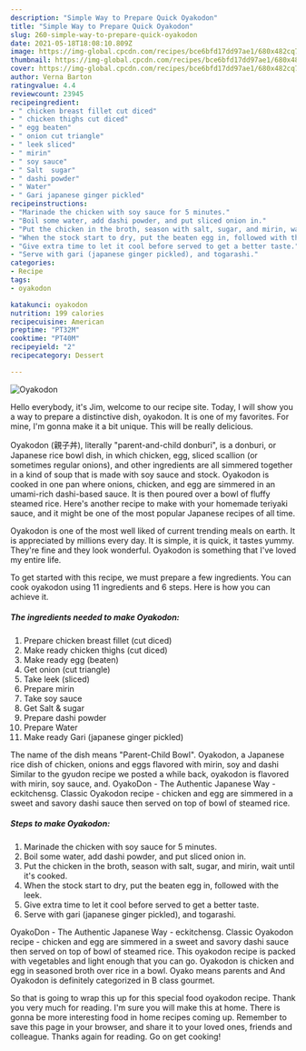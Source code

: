 ```yaml
---
description: "Simple Way to Prepare Quick Oyakodon"
title: "Simple Way to Prepare Quick Oyakodon"
slug: 260-simple-way-to-prepare-quick-oyakodon
date: 2021-05-18T18:08:10.809Z
image: https://img-global.cpcdn.com/recipes/bce6bfd17dd97ae1/680x482cq70/oyakodon-recipe-main-photo.jpg
thumbnail: https://img-global.cpcdn.com/recipes/bce6bfd17dd97ae1/680x482cq70/oyakodon-recipe-main-photo.jpg
cover: https://img-global.cpcdn.com/recipes/bce6bfd17dd97ae1/680x482cq70/oyakodon-recipe-main-photo.jpg
author: Verna Barton
ratingvalue: 4.4
reviewcount: 23945
recipeingredient:
- " chicken breast fillet cut diced"
- " chicken thighs cut diced"
- " egg beaten"
- " onion cut triangle"
- " leek sliced"
- " mirin"
- " soy sauce"
- " Salt  sugar"
- " dashi powder"
- " Water"
- " Gari japanese ginger pickled"
recipeinstructions:
- "Marinade the chicken with soy sauce for 5 minutes."
- "Boil some water, add dashi powder, and put sliced onion in."
- "Put the chicken in the broth, season with salt, sugar, and mirin, wait until it&#39;s cooked."
- "When the stock start to dry, put the beaten egg in, followed with the leek."
- "Give extra time to let it cool before served to get a better taste."
- "Serve with gari (japanese ginger pickled), and togarashi."
categories:
- Recipe
tags:
- oyakodon

katakunci: oyakodon 
nutrition: 199 calories
recipecuisine: American
preptime: "PT32M"
cooktime: "PT40M"
recipeyield: "2"
recipecategory: Dessert

---
```



![Oyakodon](https://img-global.cpcdn.com/recipes/bce6bfd17dd97ae1/680x482cq70/oyakodon-recipe-main-photo.jpg)

Hello everybody, it's Jim, welcome to our recipe site. Today, I will show you a way to prepare a distinctive dish, oyakodon. It is one of my favorites. For mine, I'm gonna make it a bit unique. This will be really delicious.

Oyakodon (親子丼), literally &#34;parent-and-child donburi&#34;, is a donburi, or Japanese rice bowl dish, in which chicken, egg, sliced scallion (or sometimes regular onions), and other ingredients are all simmered together in a kind of soup that is made with soy sauce and stock. Oyakodon is cooked in one pan where onions, chicken, and egg are simmered in an umami-rich dashi-based sauce. It is then poured over a bowl of fluffy steamed rice. Here&#39;s another recipe to make with your homemade teriyaki sauce, and it might be one of the most popular Japanese recipes of all time.

Oyakodon is one of the most well liked of current trending meals on earth. It is appreciated by millions every day. It is simple, it is quick, it tastes yummy. They're fine and they look wonderful. Oyakodon is something that I've loved my entire life.


To get started with this recipe, we must prepare a few ingredients. You can cook oyakodon using 11 ingredients and 6 steps. Here is how you can achieve it.

<!--inarticleads1-->

##### The ingredients needed to make Oyakodon:

1. Prepare  chicken breast fillet (cut diced)
1. Make ready  chicken thighs (cut diced)
1. Make ready  egg (beaten)
1. Get  onion (cut triangle)
1. Take  leek (sliced)
1. Prepare  mirin
1. Take  soy sauce
1. Get  Salt &amp; sugar
1. Prepare  dashi powder
1. Prepare  Water
1. Make ready  Gari (japanese ginger pickled)


The name of the dish means &#34;Parent-Child Bowl&#34;. Oyakodon, a Japanese rice dish of chicken, onions and eggs flavored with mirin, soy and dashi Similar to the gyudon recipe we posted a while back, oyakodon is flavored with mirin, soy sauce, and. OyakoDon - The Authentic Japanese Way - eckitchensg. Classic Oyakodon recipe - chicken and egg are simmered in a sweet and savory dashi sauce then served on top of bowl of steamed rice. 

<!--inarticleads2-->

##### Steps to make Oyakodon:

1. Marinade the chicken with soy sauce for 5 minutes.
1. Boil some water, add dashi powder, and put sliced onion in.
1. Put the chicken in the broth, season with salt, sugar, and mirin, wait until it&#39;s cooked.
1. When the stock start to dry, put the beaten egg in, followed with the leek.
1. Give extra time to let it cool before served to get a better taste.
1. Serve with gari (japanese ginger pickled), and togarashi.


OyakoDon - The Authentic Japanese Way - eckitchensg. Classic Oyakodon recipe - chicken and egg are simmered in a sweet and savory dashi sauce then served on top of bowl of steamed rice. This oyakodon recipe is packed with vegetables and light enough that you can go. Oyakodon is chicken and egg in seasoned broth over rice in a bowl. Oyako means parents and And Oyakodon is definitely categorized in B class gourmet. 

So that is going to wrap this up for this special food oyakodon recipe. Thank you very much for reading. I'm sure you will make this at home. There is gonna be more interesting food in home recipes coming up. Remember to save this page in your browser, and share it to your loved ones, friends and colleague. Thanks again for reading. Go on get cooking!
